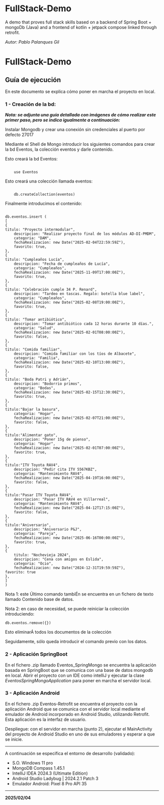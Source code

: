 # FullStack-Demo
A demo that proves full stack skills based on a backend of Spring Boot + mongoDb (Java) and a frontend of kotlin + jetpack compose linked through retrofit.

<html><head><meta http-equiv="Content-Type" content="text/html; charset=utf-8" /></head><body><p><em>Autor: Pablo Palanques Gil</em></p>
<h1>FullStack-Demo</h1>
<h2>Guía de ejecución</h2>
<p>En este documento se explica cómo poner en marcha el proyecto en local.</p>
<h3>1 - Creación de la bd:</h3>
<p><em><strong>Nota: se adjunta una guía detallada con imágenes de cómo realizar este primer paso, pero se indica igualmente a continuación:</strong></em></p>
<p>Instalar Mongodb y crear una conexión sin credenciales al puerto por defecto 27017</p>
<p>Mediante el Shell de Mongo introducir los siguientes comandos para crear la bd Eventos, la colección eventos y darle contenido.</p>
<p>Esto creará la bd Eventos:</p>
<pre><code class="language-bash">
    use Eventos
</code></pre>
<p>Esto creará una colección llamada eventos:</p>
<pre><code class="language-bash">
    db.createCollection(eventos)
</code></pre>
<p>Finalmente introducimos el contenido:</p>
<pre><code class="language-bash">
db.eventos.insert (
[
{
titulo: "Proyecto intermodular",
    descripcion: "Realizar proyecto final de los módulos AD-DI-PMDM",
    categoria: "DAM",
    fechaRealizacion: new Date("2025-02-04T22:59:59Z"),
    favorito: true,
},
{
titulo: "Cumpleaños Lucía",
    descripcion: "Fecha de cumpleaños de Lucía",
    categoria: "Cumpleaños",
    fechaRealizacion: new Date("2025-11-09T17:00:00Z"),
    favorito: true,
},
{
titulo: "Celebración cumple 34 P. Renard",
    descripcion: "Tardeo en tascas. Regalo: botella blue label",
    categoria: "Cumpleaños",
    fechaRealizacion: new Date("2025-02-08T19:00:00Z"),
    favorito: true,
},
{
titulo: "Tomar antibiótico",
    descripcion: "Tomar antibiótico cada 12 horas durante 10 días.",
    categoria: "Salud",
    fechaRealizacion: new Date("2025-02-01T08:00:00Z"),
    favorito: false,
},
{
titulo: "Comida familiar",
    descripcion: "Comida familiar con los tíos de Albacete",
    categoria: "Familia",
    fechaRealizacion: new Date("2025-02-10T13:00:00Z"),
    favorito: false,
},
{
titulo: "Boda Patri y Adrián",
    descripcion: "Bodorrio primos",
    categoria: "Bodas",
    fechaRealizacion: new Date("2025-02-15T12:30:00Z"),
    favorito: true,
},
{
titulo:"Bajar la basura",
    categoria: "Hogar",
    fechaRealizacion: new Date("2025-02-07T21:00:00Z"),
    favorito: false,
},
{
titulo:"Alimentar gato",
    descripcion: "Poner 15g de pienso",
    categoria: "Hogar",
    fechaRealizacion: new Date("2025-02-01T07:00:00Z"),
    favorito: true,
},
{
titulo:"ITV Toyota RAV4",
    descripcion: "Pedir cita ITV 5567KBZ",
    categoria: "Mantenimiento RAV4",
    fechaRealizacion: new Date("2025-04-19T16:00:00Z"),
    favorito: false,
},
{
titulo:"Pasar ITV Toyota RAV4",
    descripcion: "Pasar ITV RAV4 en Villarreal",
    categoria: "Mantenimiento RAV4",
    fechaRealizacion: new Date("2025-04-12T17:15:00Z"),
    favorito: false,
},
{
titulo:"Aniversario",
    descripcion: "Aniversario P&J",
    categoria: "Pareja",
    fechaRealizacion: new Date("2025-06-16T00:00:00Z"),
    favorito: true,
},
{
    titulo: "Nochevieja 2024",
    descripcion: "Cena con amigos en Eslida",
    categoria: "Ocio",
    fechaRealizacion: new Date("2024-12-31T19:59:59Z"),
favorito: true
},
]
)
</code></pre>
<p>Nota 1: este Último comando tambiÉn se encuentra en un fichero de texto llamado Contenido base de datos.</p>
<p>Nota 2: en caso de necesidad, se puede reiniciar la colección introduciendo:</p>
<pre><code class="language-bash">db.eventos.remove({})
</code></pre>
<p>Esto eliminarÁ todos los documentos de la colección</p>
<p>Seguidamente, sólo queda introducir el comando previo con los datos.</p>
<h3>2 - Aplicación SpringBoot</h3>
<p>En el fichero .zip llamado Eventos_SpringMongo se encuentra la aplicación basada en SpringBoot que se comunica con una base de datos mongodb en local. Abrir el proyecto con un IDE como intelliJ y ejecutar la clase <em>EventosSpringMongoApplication</em> para poner en marcha el servidor local.</p>
<h3>3 - Aplicación Android</h3>
<p>En el fichero .zip Eventos-Retrofit se encuentra el proyecto con la aplicación Android que se comunica con el servidor local mediante el emulador de Android incorporado en Android Studio, utilizando Retrofit. Esta aplicación es la interfaz de usuario.</p>
<p>Despliegue: con el servidor en marcha (punto 2), ejecutar el MainActivity del proyecto de Android Studio en uno de sus emuladores y esperar a que se inicie.</p>
<hr />
<p>A continuación se especifica el entorno de desarrollo (validado):</p>
<ul>
<li>S.O. Windows 11 pro</li>
<li>MongoDB Compass 1.45.1</li>
<li>IntelliJ IDEA 2024.3 (Ultimate Edition)</li>
<li>Android Studio Ladybug | 2024.2.1 Patch 3</li>
<li>Emulador Android: Pixel 8 Pro API 35</li>
</ul>
<hr />
<p><strong>2025/02/04</strong></p>
</body></html>
